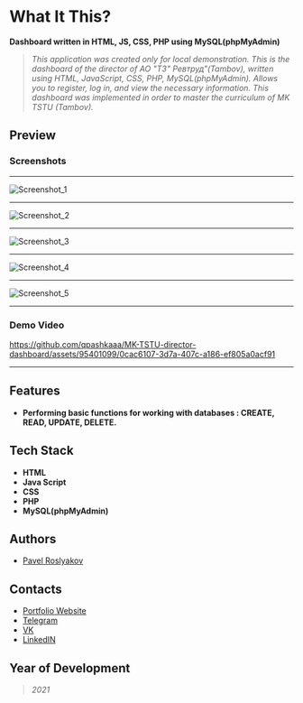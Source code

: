 # What It This?
  **Dashboard written in HTML, JS, CSS, PHP using MySQL(phpMyAdmin)**
  >*This application was created only for local demonstration. This is the dashboard of the director of АО "ТЗ" Ревтруд"(Tambov), written using HTML, JavaScript, CSS, PHP, MySQL(phpMyAdmin). Allows you to register, log in, and view the necessary information. This dashboard was implemented in order to master the curriculum of MK TSTU (Tambov).*

## Preview
### Screenshots
_____
![Screenshot_1](https://github.com/qpashkaaa/MK-TSTU-director-dashboard/assets/95401099/9f78411a-f0b5-4be0-8031-bf3f04d9a200)
_____
![Screenshot_2](https://github.com/qpashkaaa/MK-TSTU-director-dashboard/assets/95401099/d004a1f5-8d79-442e-8b08-2990f454a30a)
_____
![Screenshot_3](https://github.com/qpashkaaa/MK-TSTU-director-dashboard/assets/95401099/505151cb-cbed-4f7a-9b1d-b0056b0dcad8)
_____
![Screenshot_4](https://github.com/qpashkaaa/MK-TSTU-director-dashboard/assets/95401099/3358cb34-98a7-4b1c-b57c-65c29081fc79)
_____
![Screenshot_5](https://github.com/qpashkaaa/MK-TSTU-director-dashboard/assets/95401099/99363e55-c16f-49ae-a9e8-6903c996d649)
_____

### Demo Video
https://github.com/qpashkaaa/MK-TSTU-director-dashboard/assets/95401099/0cac6107-3d7a-407c-a186-ef805a0acf91
_____


## Features
- **Performing basic functions for working with databases : CREATE, READ, UPDATE, DELETE.**

## Tech Stack
- **HTML**
- **Java Script**
- **CSS**
- **PHP**
- **MySQL(phpMyAdmin)**

## Authors
- [Pavel Roslyakov](https://github.com/qpashkaaa)

## Contacts
- [Portfolio Website](https://portfolio-website-qpashkaaa.vercel.app/)
- [Telegram](https://t.me/qpashkaaa)
- [VK](https://vk.com/qpashkaaa)
- [LinkedIN](https://www.linkedin.com/in/pavel-roslyakov-7b303928b/)

## Year of Development
> *2021*
  
